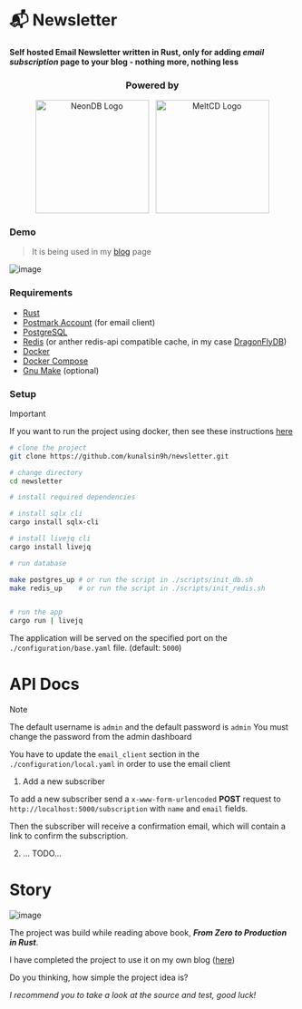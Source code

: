 # 📬 Newsletter

#### Self hosted Email Newsletter written in Rust, only for adding _email subscription_ page to your blog - nothing more, nothing less

<div align="center">
  <h3>Powered by</h3>
  <div style="display: flex; justify-content: center;">
  <a href="https://neon.tech/">
  <img width="200px" src="https://i.imgur.com/ZO6E4tQ.png" alt="NeonDB Logo">
  </a>
  &nbsp;
  &nbsp;
  <a href="https://github.com/meltred/meltcd">
  <img width="200px" src="https://i.imgur.com/S3kHtNI.png" alt="MeltCD Logo">
  </a>
  </div>
</div>

### Demo

> It is being used in my [blog](https://kunalsin9h.com/blog) page

![image](https://github.com/KunalSin9h/newsletter/assets/82411321/ac151b2c-9baf-4f6d-a667-c3fd24796c15)


### Requirements

- [Rust](https://www.rust-lang.org/tools/install)
- [Postmark Account](https://postmarkapp.com/) (for email client)
- [PostgreSQL](https://www.postgresql.org/download/)
- [Redis](https://redis.io/download) (or anther redis-api compatible cache, in my case [DragonFlyDB](https://www.dragonflydb.io/))
- [Docker](https://docs.docker.com/get-docker/)
- [Docker Compose](https://docs.docker.com/compose/install/)
- [Gnu Make](https://www.gnu.org/software/make/) (optional)

### Setup

> [!IMPORTANT]
> If you want to run the project using docker, then see these instructions [here](./Docker-Setup.md)

```bash
# clone the project
git clone https://github.com/kunalsin9h/newsletter.git

# change directory
cd newsletter

# install required dependencies

# install sqlx cli
cargo install sqlx-cli

# install livejq cli
cargo install livejq

# run database

make postgres_up # or run the script in ./scripts/init_db.sh
make redis_up    # or run the script in ./scripts/init_redis.sh


# run the app
cargo run | livejq
```

The application will be served on the specified port on the `./configuration/base.yaml` file. (default: `5000`)

# API Docs

> [!NOTE]
> The default username is `admin` and the default password is `admin`
> You must change the password from the admin dashboard

You have to update the `email_client` section in the `./configuration/local.yaml` in order to
use the email client

1. Add a new subscriber

To add a new subscriber send a `x-www-form-urlencoded` **POST** request to `http://localhost:5000/subscription` with `name` and `email` fields.

Then the subscriber will receive a confirmation email, which will contain a link to confirm the subscription.

2.  ... TODO...

# Story
![image](https://github.com/KunalSin9h/newsletter/assets/82411321/f982d3d3-3b04-455a-8491-4c6f76568e80)

The project was build while reading above book, **_From Zero to Production in Rust_**.

I have completed the project to use it on my own blog ([here](https://kunalsin9h.com/blog))

Do you thinking, how simple the project idea is?

_I recommend you to take a look at the source and test, good luck!_
